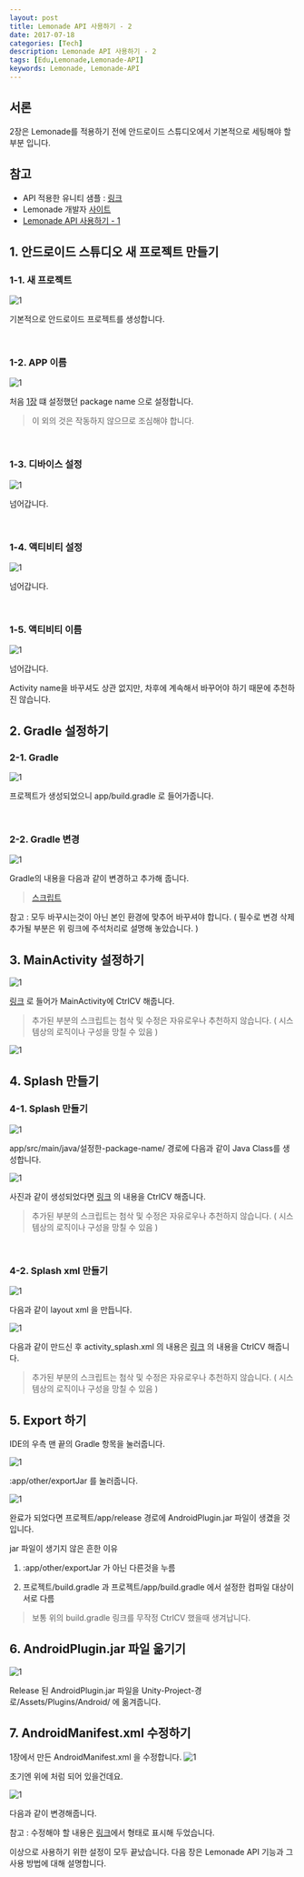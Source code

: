```yaml
---
layout: post
title: Lemonade API 사용하기 - 2
date: 2017-07-18
categories: [Tech]
description: Lemonade API 사용하기 - 2
tags: [Edu,Lemonade,Lemonade-API]
keywords: Lemonade, Lemonade-API
---
```


## 서론
2장은 Lemonade를 적용하기 전에 안드로이드 스튜디오에서 기본적으로 세팅해야 할 부분 입니다.


## 참고
- API 적용한 유니티 샘플 : [링크](https://github.com/LemonClub/lemonade-android-api-unity-example)
- Lemonade 개발자 [사이트](http://lemontree.dothome.co.kr/lemonade/)
- [Lemonade API 사용하기 - 1](/tech/2017/07/14/LemonadeAPI-desc-1)


## 1. 안드로이드 스튜디오 새 프로젝트 만들기
### 1-1. 새 프로젝트
![1](/assets/img/2017-7-20-LemonadeAPI-func/10.PNG)

기본적으로 안드로이드 프로젝트를 생성합니다.

<br/>

### 1-2. APP 이름
![1](/assets/img/2017-7-20-LemonadeAPI-func/11.PNG)

처음 [1장](/tech/2017/07/14/LemonadeAPI-desc-1.html) 떄 설정했던 package name 으로 설정합니다.

> 이 외의 것은 작동하지 않으므로 조심해야 합니다.

<br/>

### 1-3. 디바이스 설정
![1](/assets/img/2017-7-20-LemonadeAPI-func/12.PNG)

넘어갑니다.

<br/>

### 1-4. 액티비티 설정
![1](/assets/img/2017-7-20-LemonadeAPI-func/13.PNG)

넘어갑니다.

<br/>

### 1-5. 액티비티 이름
![1](/assets/img/2017-7-20-LemonadeAPI-func/14.PNG)

넘어갑니다.

Activity name을 바꾸셔도 상관 없지만, 차후에 계속해서 바꾸어야 하기 때문에 추천하진 않습니다.


## 2. Gradle 설정하기
### 2-1. Gradle
![1](/assets/img/2017-7-20-LemonadeAPI-func/16.PNG)

프로젝트가 생성되었으니 app/build.gradle 로 들어가줍니다.

<br/>

### 2-2. Gradle 변경
![1](/assets/img/2017-7-20-LemonadeAPI-func/17.PNG)

Gradle의 내용을 다음과 같이 변경하고 추가해 줍니다.

> [스크립트](https://github.com/LemonClub/lemonade-androidstudio-unity/blob/master/app/build.gradle)

참고 : 모두 바꾸시는것이 아닌 본인 환경에 맞추어 바꾸셔야 합니다.
( 필수로 변경 삭제 추가될 부분은 위 링크에 주석처리로 설명해 놓았습니다. )


## 3. MainActivity 설정하기
![1](/assets/img/2017-7-20-LemonadeAPI-func/18.PNG)

[링크](https://github.com/LemonClub/lemonade-androidstudio-unity/blob/master/app/src/main/java/net/lemontree/lemonade/MainActivity.java)
로 들어가 MainActivity에 CtrlCV 해줍니다.

> 추가된 부분의 스크립트는 첨삭 및 수정은 자유로우나 추천하지 않습니다.
( 시스템상의 로직이나 구성을 망칠 수 있음 )

![1](/assets/img/2017-7-20-LemonadeAPI-func/19.PNG)


## 4. Splash 만들기
### 4-1. Splash 만들기
![1](/assets/img/2017-7-20-LemonadeAPI-func/20.PNG)

app/src/main/java/설정한-package-name/ 경로에 다음과 같이 Java Class를 생성합니다.

![1](/assets/img/2017-7-20-LemonadeAPI-func/21.PNG)

사진과 같이 생성되었다면 [링크](https://github.com/LemonClub/lemonade-androidstudio-unity/blob/master/app/src/main/java/net/lemontree/lemonade/Splash.java) 의 내용을 CtrlCV 해줍니다.

> 추가된 부분의 스크립트는 첨삭 및 수정은 자유로우나 추천하지 않습니다.
( 시스템상의 로직이나 구성을 망칠 수 있음 )

<br/>

### 4-2. Splash xml 만들기
![1](/assets/img/2017-7-20-LemonadeAPI-func/23.PNG)

다음과 같이 layout xml 을 만듭니다.

![1](/assets/img/2017-7-20-LemonadeAPI-func/24.PNG)

다음과 같이 만드신 후 activity_splash.xml 의 내용은 [링크](https://github.com/LemonClub/lemonade-androidstudio-unity/blob/master/app/src/main/res/layout/activity_splash.xml) 의 내용을 CtrlCV 해줍니다.

> 추가된 부분의 스크립트는 첨삭 및 수정은 자유로우나 추천하지 않습니다.
( 시스템상의 로직이나 구성을 망칠 수 있음 )


## 5. Export 하기
IDE의 우측 맨 끝의 Gradle 항목을 눌러줍니다.

![1](/assets/img/2017-7-20-LemonadeAPI-func/27.PNG)

:app/other/exportJar 를 눌러줍니다.

![1](/assets/img/2017-7-20-LemonadeAPI-func/28.PNG)

완료가 되었다면
프로젝트/app/release 경로에 AndroidPlugin.jar 파일이 생겼을 것입니다.

jar 파일이 생기지 않은 흔한 이유
1. :app/other/exportJar 가 아닌 다른것을 누름

2. 프로젝트/build.gradle 과 프로젝트/app/build.gradle 에서 설정한 컴파일 대상이 서로 다름
  > 보통 위의 build.gradle 링크를 무작정 CtrlCV 했을때 생겨납니다.

## 6. AndroidPlugin.jar 파일 옮기기
![1](/assets/img/2017-7-20-LemonadeAPI-func/30.PNG)

Release 된 AndroidPlugin.jar 파일을 Unity-Project-경로/Assets/Plugins/Android/ 에 옮겨줍니다.


## 7. AndroidManifest.xml 수정하기
1장에서 만든 AndroidManifest.xml 을 수정합니다.
![1](/assets/img/2017-7-20-LemonadeAPI-func/31.PNG)

초기엔 위에 처럼 되어 있을건데요.

![1](/assets/img/2017-7-20-LemonadeAPI-func/32.PNG)

다음과 같이 변경해줍니다.

참고 : 수정해야 할 내용은 [링크](https://github.com/LemonClub/lemonade-android-api-unity-example/blob/master/Assets/Plugins/Android/AndroidManifest.xml)에서 <!-- 기호 --> 형태로 표시해 두었습니다.

이상으로 사용하기 위한 설정이 모두 끝났습니다.
다음 장은 Lemonade API 기능과 그 사용 방법에 대해 설명합니다.

